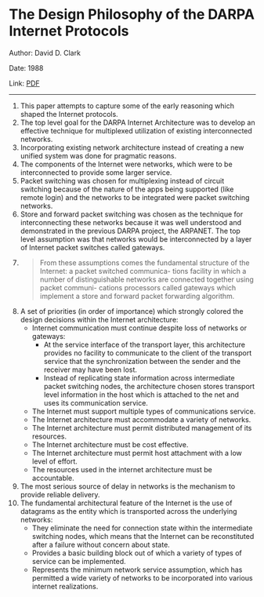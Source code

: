# The Design Philosophy of the DARPA Internet Protocols


Author: David D. Clark

Date: 1988

Link: [PDF](http://education.sigcomm.org/papers/c88.pdf)

-----

1. This paper attempts to capture some of the early reasoning which shaped the Internet protocols.
2. The top level goal for the DARPA Internet Architecture was to develop an effective technique for multiplexed utilization of existing interconnected networks.
3. Incorporating existing network architecture instead of creating a new unified system was done for pragmatic reasons.
4. The components of the Internet were networks, which were to be interconnected to provide some larger service.
5. Packet switching was chosen for multiplexing instead of circuit switching because of the nature of the apps being supported (like remote login) and the networks to be integrated were packet switching networks.
6. Store and forward packet switching was chosen as the technique for interconnecting these networks because it was well understood and demonstrated in the previous DARPA project, the ARPANET. The top level assumption was that networks would be interconnected by a layer of Internet packet switches called gateways.
7. > From these assumptions comes the fundamental structure of the Internet: a packet switched communica- tions facility in which a number of distinguishable networks are connected together using packet communi- cations processors called gateways which implement a store and forward packet forwarding algorithm.
8. A set of priorities (in order of importance) which strongly colored the design decisions within the Internet architecture:
    * Internet communication must continue despite loss of networks or gateways:
        * At the service interface of the transport layer, this architecture provides no facility to communicate to the client of the transport service that the synchronization between the sender and the receiver may have been lost.
        * Instead of replicating state information across intermediate packet switching nodes, the architecture chosen stores transport level information in the host which is attached to the net and uses its communication service.
    * The Internet must support multiple types of communications service.
    * The Internet architecture must accommodate a variety of networks.
    * The Internet architecture must permit distributed management of its resources.
    * The Internet architecture must be cost effective.
    * The Internet architecture must permit host attachment with a low level of effort.
    * The resources used in the internet architecture must be accountable.
9. The most serious source of delay in networks is the mechanism to provide reliable delivery.
10. The fundamental architectural feature of the Internet is the use of datagrams as the entity which is transported across the underlying networks:
    * They eliminate the need for connection state within the intermediate switching nodes, which means that the Internet can be reconstituted after a failure without concern about state.
    * Provides a basic building block out of which a variety of types of service can be implemented.
    * Represents the minimum network service assumption, which has permitted a wide variety of networks to be incorporated into various internet realizations.